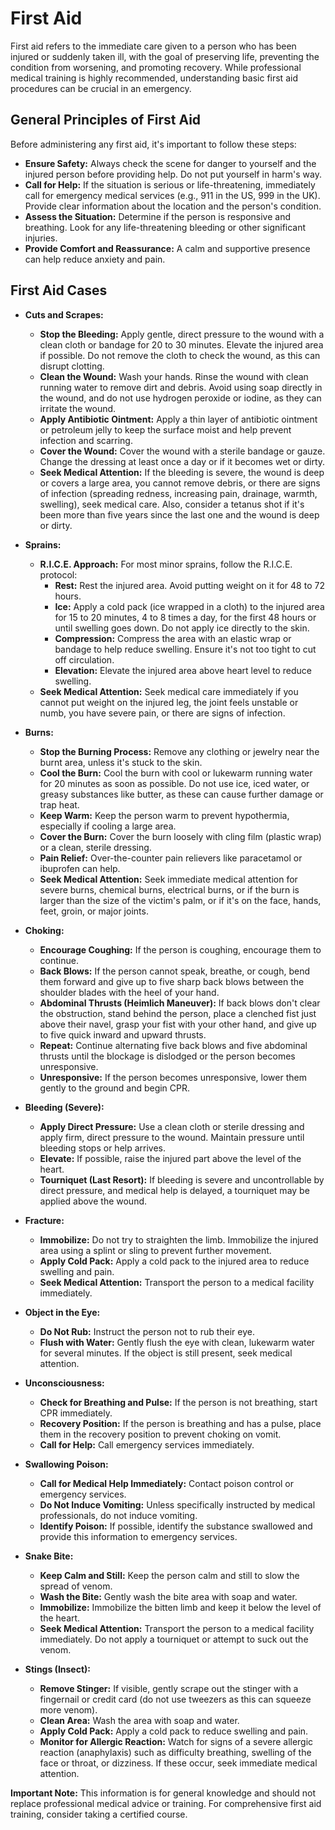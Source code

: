 
# First Aid

First aid refers to the immediate care given to a person who has been injured or suddenly taken ill, with the goal of preserving life, preventing the condition from worsening, and promoting recovery. While professional medical training is highly recommended, understanding basic first aid procedures can be crucial in an emergency.

## General Principles of First Aid

Before administering any first aid, it's important to follow these steps:

*   **Ensure Safety:** Always check the scene for danger to yourself and the injured person before providing help. Do not put yourself in harm's way.
*   **Call for Help:** If the situation is serious or life-threatening, immediately call for emergency medical services (e.g., 911 in the US, 999 in the UK). Provide clear information about the location and the person's condition.
*   **Assess the Situation:** Determine if the person is responsive and breathing. Look for any life-threatening bleeding or other significant injuries.
*   **Provide Comfort and Reassurance:** A calm and supportive presence can help reduce anxiety and pain.

## First Aid Cases

*   **Cuts and Scrapes:**
    *   **Stop the Bleeding:** Apply gentle, direct pressure to the wound with a clean cloth or bandage for 20 to 30 minutes. Elevate the injured area if possible. Do not remove the cloth to check the wound, as this can disrupt clotting.
    *   **Clean the Wound:** Wash your hands. Rinse the wound with clean running water to remove dirt and debris. Avoid using soap directly in the wound, and do not use hydrogen peroxide or iodine, as they can irritate the wound.
    *   **Apply Antibiotic Ointment:** Apply a thin layer of antibiotic ointment or petroleum jelly to keep the surface moist and help prevent infection and scarring.
    *   **Cover the Wound:** Cover the wound with a sterile bandage or gauze. Change the dressing at least once a day or if it becomes wet or dirty.
    *   **Seek Medical Attention:** If the bleeding is severe, the wound is deep or covers a large area, you cannot remove debris, or there are signs of infection (spreading redness, increasing pain, drainage, warmth, swelling), seek medical care. Also, consider a tetanus shot if it's been more than five years since the last one and the wound is deep or dirty.

*   **Sprains:**
    *   **R.I.C.E. Approach:** For most minor sprains, follow the R.I.C.E. protocol:
        *   **Rest:** Rest the injured area. Avoid putting weight on it for 48 to 72 hours.
        *   **Ice:** Apply a cold pack (ice wrapped in a cloth) to the injured area for 15 to 20 minutes, 4 to 8 times a day, for the first 48 hours or until swelling goes down. Do not apply ice directly to the skin.
        *   **Compression:** Compress the area with an elastic wrap or bandage to help reduce swelling. Ensure it's not too tight to cut off circulation.
        *   **Elevation:** Elevate the injured area above heart level to reduce swelling.
    *   **Seek Medical Attention:** Seek medical care immediately if you cannot put weight on the injured leg, the joint feels unstable or numb, you have severe pain, or there are signs of infection.

*   **Burns:**
    *   **Stop the Burning Process:** Remove any clothing or jewelry near the burnt area, unless it's stuck to the skin.
    *   **Cool the Burn:** Cool the burn with cool or lukewarm running water for 20 minutes as soon as possible. Do not use ice, iced water, or greasy substances like butter, as these can cause further damage or trap heat.
    *   **Keep Warm:** Keep the person warm to prevent hypothermia, especially if cooling a large area.
    *   **Cover the Burn:** Cover the burn loosely with cling film (plastic wrap) or a clean, sterile dressing.
    *   **Pain Relief:** Over-the-counter pain relievers like paracetamol or ibuprofen can help.
    *   **Seek Medical Attention:** Seek immediate medical attention for severe burns, chemical burns, electrical burns, or if the burn is larger than the size of the victim's palm, or if it's on the face, hands, feet, groin, or major joints.

*   **Choking:**
    *   **Encourage Coughing:** If the person is coughing, encourage them to continue.
    *   **Back Blows:** If the person cannot speak, breathe, or cough, bend them forward and give up to five sharp back blows between the shoulder blades with the heel of your hand.
    *   **Abdominal Thrusts (Heimlich Maneuver):** If back blows don't clear the obstruction, stand behind the person, place a clenched fist just above their navel, grasp your fist with your other hand, and give up to five quick inward and upward thrusts.
    *   **Repeat:** Continue alternating five back blows and five abdominal thrusts until the blockage is dislodged or the person becomes unresponsive.
    *   **Unresponsive:** If the person becomes unresponsive, lower them gently to the ground and begin CPR.

*   **Bleeding (Severe):**
    *   **Apply Direct Pressure:** Use a clean cloth or sterile dressing and apply firm, direct pressure to the wound. Maintain pressure until bleeding stops or help arrives.
    *   **Elevate:** If possible, raise the injured part above the level of the heart.
    *   **Tourniquet (Last Resort):** If bleeding is severe and uncontrollable by direct pressure, and medical help is delayed, a tourniquet may be applied above the wound.

*   **Fracture:**
    *   **Immobilize:** Do not try to straighten the limb. Immobilize the injured area using a splint or sling to prevent further movement.
    *   **Apply Cold Pack:** Apply a cold pack to the injured area to reduce swelling and pain.
    *   **Seek Medical Attention:** Transport the person to a medical facility immediately.

*   **Object in the Eye:**
    *   **Do Not Rub:** Instruct the person not to rub their eye.
    *   **Flush with Water:** Gently flush the eye with clean, lukewarm water for several minutes. If the object is still present, seek medical attention.

*   **Unconsciousness:**
    *   **Check for Breathing and Pulse:** If the person is not breathing, start CPR immediately.
    *   **Recovery Position:** If the person is breathing and has a pulse, place them in the recovery position to prevent choking on vomit.
    *   **Call for Help:** Call emergency services immediately.

*   **Swallowing Poison:**
    *   **Call for Medical Help Immediately:** Contact poison control or emergency services.
    *   **Do Not Induce Vomiting:** Unless specifically instructed by medical professionals, do not induce vomiting.
    *   **Identify Poison:** If possible, identify the substance swallowed and provide this information to emergency services.

*   **Snake Bite:**
    *   **Keep Calm and Still:** Keep the person calm and still to slow the spread of venom.
    *   **Wash the Bite:** Gently wash the bite area with soap and water.
    *   **Immobilize:** Immobilize the bitten limb and keep it below the level of the heart.
    *   **Seek Medical Attention:** Transport the person to a medical facility immediately. Do not apply a tourniquet or attempt to suck out the venom.

*   **Stings (Insect):**
    *   **Remove Stinger:** If visible, gently scrape out the stinger with a fingernail or credit card (do not use tweezers as this can squeeze more venom).
    *   **Clean Area:** Wash the area with soap and water.
    *   **Apply Cold Pack:** Apply a cold pack to reduce swelling and pain.
    *   **Monitor for Allergic Reaction:** Watch for signs of a severe allergic reaction (anaphylaxis) such as difficulty breathing, swelling of the face or throat, or dizziness. If these occur, seek immediate medical attention.

**Important Note:** This information is for general knowledge and should not replace professional medical advice or training. For comprehensive first aid training, consider taking a certified course.
